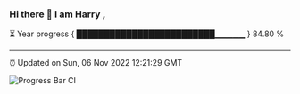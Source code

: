 ### Hi there 👋 I am Harry , 

⏳ Year progress { █████████████████████████▁▁▁▁▁ } 84.80 %

---

⏰ Updated on Sun, 06 Nov 2022 12:21:29 GMT

![Progress Bar CI](https://github.com/duykhang68/duykhang68/workflows/Progress%20Bar%20CI/badge.svg)
